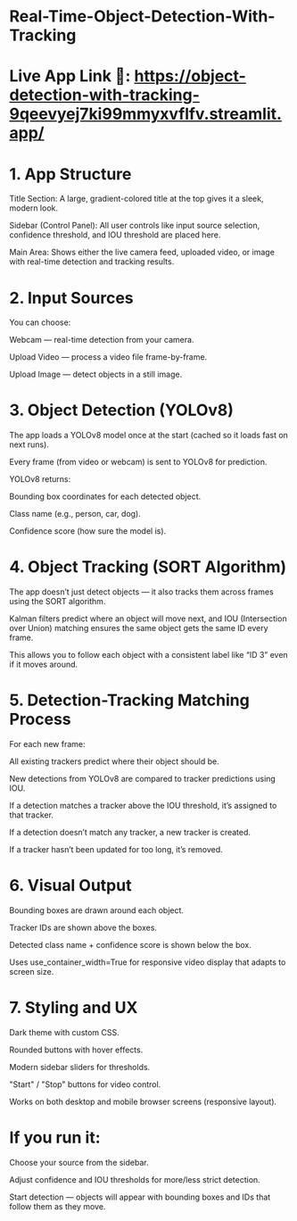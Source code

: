 # Real-Time-Object-Detection-With-Tracking

# **Live App Link 🔗:** https://object-detection-with-tracking-9qeevyej7ki99mmyxvflfv.streamlit.app/

# **1. App Structure**

Title Section: A large, gradient-colored title at the top gives it a sleek, modern look.

Sidebar (Control Panel): All user controls like input source selection, confidence threshold, and IOU threshold are placed here.

Main Area: Shows either the live camera feed, uploaded video, or image with real-time detection and tracking results.

# **2. Input Sources**

You can choose:

Webcam — real-time detection from your camera.

Upload Video — process a video file frame-by-frame.

Upload Image — detect objects in a still image.

# **3. Object Detection (YOLOv8)**

The app loads a YOLOv8 model once at the start (cached so it loads fast on next runs).

Every frame (from video or webcam) is sent to YOLOv8 for prediction.

YOLOv8 returns:

Bounding box coordinates for each detected object.

Class name (e.g., person, car, dog).

Confidence score (how sure the model is).

# **4. Object Tracking (SORT Algorithm)**

The app doesn’t just detect objects — it also tracks them across frames using the SORT algorithm.

Kalman filters predict where an object will move next, and IOU (Intersection over Union) matching ensures the same object gets the same ID every frame.

This allows you to follow each object with a consistent label like “ID 3” even if it moves around.

# **5. Detection-Tracking Matching Process**

For each new frame:

All existing trackers predict where their object should be.

New detections from YOLOv8 are compared to tracker predictions using IOU.

If a detection matches a tracker above the IOU threshold, it’s assigned to that tracker.

If a detection doesn’t match any tracker, a new tracker is created.

If a tracker hasn’t been updated for too long, it’s removed.

# **6. Visual Output**

Bounding boxes are drawn around each object.

Tracker IDs are shown above the boxes.

Detected class name + confidence score is shown below the box.

Uses use_container_width=True for responsive video display that adapts to screen size.

# **7. Styling and UX**

Dark theme with custom CSS.

Rounded buttons with hover effects.

Modern sidebar sliders for thresholds.

"Start" / "Stop" buttons for video control.

Works on both desktop and mobile browser screens (responsive layout).

# **If you run it:**

Choose your source from the sidebar.

Adjust confidence and IOU thresholds for more/less strict detection.

Start detection — objects will appear with bounding boxes and IDs that follow them as they move.
